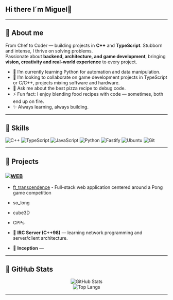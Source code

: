 ## Hi there I´m Miguel👋
---

## 🔹 About me  
From Chef to Coder — building projects in **C++** and **TypeScript**.
Stubborn and intense, I thrive on solving problems.  
Passionate about **backend, architecture, and game development**, bringing **vision, creativity and real-world experience** to every project.

<!--- 🔭 I’m currently working on ... -->
- 🌱 I’m currently learning Python for automation and data manipulation.
- 👯 I’m looking to collaborate on game development projects in TypeScript or C/C++, projects mixing software and hardware.
- 💬 Ask me about the best pizza recipe to debug code.
- ⚡ Fun fact: I enjoy blending food recipes with code — sometimes, both end up on fire.
- ✨ Always learning, always building.
---

## 🔹 Skills  
![C++](https://img.shields.io/badge/C++-00599C?style=for-the-badge&logo=cplusplus&logoColor=white)
![TypeScript](https://img.shields.io/badge/TypeScript-3178C6?style=for-the-badge&logo=typescript&logoColor=white)
![JavaScript](https://img.shields.io/badge/JavaScript-F7DF1E?style=for-the-badge&logo=javascript&logoColor=black)
![Python](https://img.shields.io/badge/Python-3776AB?style=for-the-badge&logo=python&logoColor=white)
![Fastify](https://img.shields.io/badge/Fastify-000000?style=for-the-badge&logo=fastify&logoColor=white)
![Ubuntu](https://img.shields.io/badge/Ubuntu-E95420?style=for-the-badge&logo=ubuntu&logoColor=white)
![Git](https://img.shields.io/badge/Git-F05032?style=for-the-badge&logo=git&logoColor=white)

---

## 🔹 Projects  

### [![WEB](https://skillicons.dev/icons?i=html,css,js,ts,nodejs,docker,tailwind,vite,npm)](https://github.com/codebymiguel/ft_transcendence)

- [ft_transcendence](https://github.com/codebymiguel/ft_transcendence) - Full-stack web application centered around a Pong game competition
  
- so_long
- cube3D

- CPPs
- 📡 **IRC Server (C++98)** — learning network programming and server/client architecture.
  
- 🧮 **Inception** — 

---

## 🔹 GitHub Stats  
<p align="center">
  <img src="https://github-readme-stats.vercel.app/api?username=codebymiguel&show_icons=true&theme=tokyonight" alt="GitHub Stats"/>
  <br/>
  <img src="https://github-readme-stats.vercel.app/api/top-langs/?username=codebymiguel&layout=compact&theme=tokyonight" alt="Top Langs"/>
</p>

---
